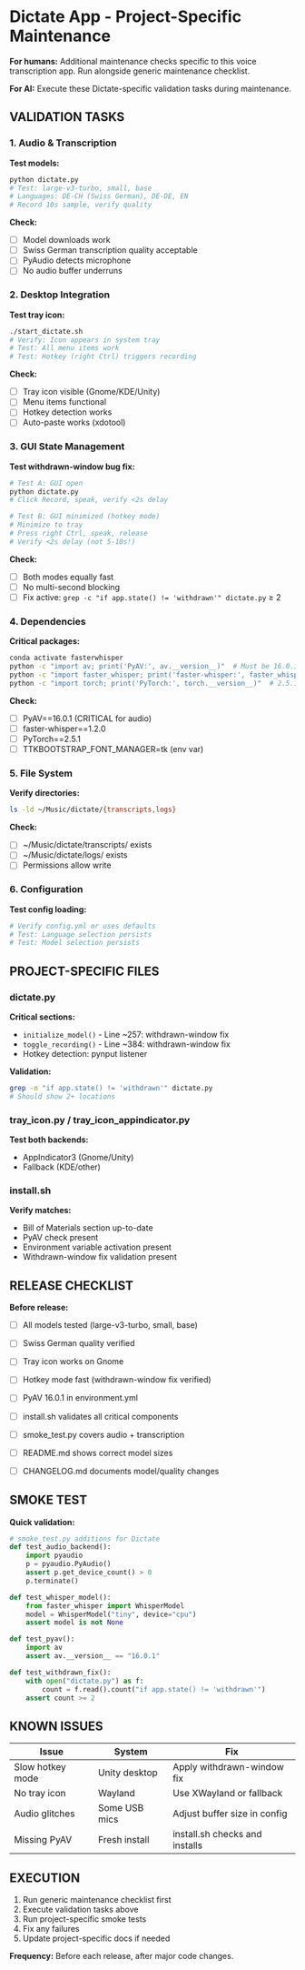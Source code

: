 # Dictate App - Project-Specific Maintenance

**For humans:** Additional maintenance checks specific to this voice transcription app. Run alongside generic maintenance checklist.

**For AI:** Execute these Dictate-specific validation tasks during maintenance.


## VALIDATION TASKS

### 1. Audio & Transcription

**Test models:**
```bash
python dictate.py
# Test: large-v3-turbo, small, base
# Languages: DE-CH (Swiss German), DE-DE, EN
# Record 10s sample, verify quality
```

**Check:**
- [ ] Model downloads work
- [ ] Swiss German transcription quality acceptable
- [ ] PyAudio detects microphone
- [ ] No audio buffer underruns

### 2. Desktop Integration

**Test tray icon:**
```bash
./start_dictate.sh
# Verify: Icon appears in system tray
# Test: All menu items work
# Test: Hotkey (right Ctrl) triggers recording
```

**Check:**
- [ ] Tray icon visible (Gnome/KDE/Unity)
- [ ] Menu items functional
- [ ] Hotkey detection works
- [ ] Auto-paste works (xdotool)

### 3. GUI State Management

**Test withdrawn-window bug fix:**
```bash
# Test A: GUI open
python dictate.py
# Click Record, speak, verify <2s delay

# Test B: GUI minimized (hotkey mode)
# Minimize to tray
# Press right Ctrl, speak, release
# Verify <2s delay (not 5-10s!)
```

**Check:**
- [ ] Both modes equally fast
- [ ] No multi-second blocking
- [ ] Fix active: `grep -c "if app.state() != 'withdrawn'" dictate.py` ≥ 2

### 4. Dependencies

**Critical packages:**
```bash
conda activate fasterwhisper
python -c "import av; print('PyAV:', av.__version__)"  # Must be 16.0.1
python -c "import faster_whisper; print('faster-whisper:', faster_whisper.__version__)"  # 1.2.0
python -c "import torch; print('PyTorch:', torch.__version__)"  # 2.5.1
```

**Check:**
- [ ] PyAV==16.0.1 (CRITICAL for audio)
- [ ] faster-whisper==1.2.0
- [ ] PyTorch==2.5.1
- [ ] TTKBOOTSTRAP_FONT_MANAGER=tk (env var)

### 5. File System

**Verify directories:**
```bash
ls -ld ~/Music/dictate/{transcripts,logs}
```

**Check:**
- [ ] ~/Music/dictate/transcripts/ exists
- [ ] ~/Music/dictate/logs/ exists
- [ ] Permissions allow write

### 6. Configuration

**Test config loading:**
```bash
# Verify config.yml or uses defaults
# Test: Language selection persists
# Test: Model selection persists
```


## PROJECT-SPECIFIC FILES

### dictate.py

**Critical sections:**
- `initialize_model()` - Line ~257: withdrawn-window fix
- `toggle_recording()` - Line ~384: withdrawn-window fix
- Hotkey detection: pynput listener

**Validation:**
```bash
grep -n "if app.state() != 'withdrawn'" dictate.py
# Should show 2+ locations
```

### tray_icon.py / tray_icon_appindicator.py

**Test both backends:**
- AppIndicator3 (Gnome/Unity)
- Fallback (KDE/other)

### install.sh

**Verify matches:**
- Bill of Materials section up-to-date
- PyAV check present
- Environment variable activation present
- Withdrawn-window fix validation present


## RELEASE CHECKLIST

**Before release:**
- [ ] All models tested (large-v3-turbo, small, base)
- [ ] Swiss German quality verified
- [ ] Tray icon works on Gnome
- [ ] Hotkey mode fast (withdrawn-window fix verified)
- [ ] PyAV 16.0.1 in environment.yml
- [ ] install.sh validates all critical components
- [ ] smoke_test.py covers audio + transcription
- [ ] README.md shows correct model sizes
- [ ] CHANGELOG.md documents model/quality changes


## SMOKE TEST

**Quick validation:**
```python
# smoke_test.py additions for Dictate
def test_audio_backend():
    import pyaudio
    p = pyaudio.PyAudio()
    assert p.get_device_count() > 0
    p.terminate()

def test_whisper_model():
    from faster_whisper import WhisperModel
    model = WhisperModel("tiny", device="cpu")
    assert model is not None

def test_pyav():
    import av
    assert av.__version__ == "16.0.1"

def test_withdrawn_fix():
    with open("dictate.py") as f:
        count = f.read().count("if app.state() != 'withdrawn'")
    assert count >= 2
```


## KNOWN ISSUES

| Issue | System | Fix |
|-------|--------|-----|
| Slow hotkey mode | Unity desktop | Apply withdrawn-window fix |
| No tray icon | Wayland | Use XWayland or fallback |
| Audio glitches | Some USB mics | Adjust buffer size in config |
| Missing PyAV | Fresh install | install.sh checks and installs |


## EXECUTION

1. Run generic maintenance checklist first
2. Execute validation tasks above
3. Run project-specific smoke tests
4. Fix any failures
5. Update project-specific docs if needed

**Frequency:** Before each release, after major code changes.


